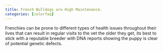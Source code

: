 ```yaml
---
title: French Bulldogs are High Maintenance.
categories: [colorfaq]
---
```

Frenchies can be prone to different types of health issues throughout their lives that can result in regular visits to the vet the older they get, its best to stick with a reputable breeder with DNA reports showing the puppy is clear of potential genetic defects.